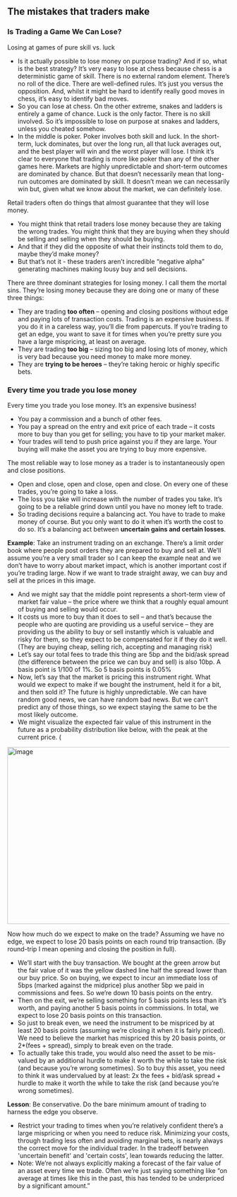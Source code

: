 ## The mistakes that traders make

### Is Trading a Game We Can Lose?

Losing at games of pure skill vs. luck
- Is it actually possible to lose money on purpose trading? And if so, what is the best strategy? It’s very easy to lose at chess because chess is a deterministic game of skill. There is no external random element. There’s no roll of the dice. There are well-defined rules. It’s just you versus the opposition. And, whilst it might be hard to identify really good moves in chess, it’s easy to identify bad moves.
- So you can lose at chess. On the other extreme, snakes and ladders is entirely a game of chance. Luck is the only factor. There is no skill involved. So it’s impossible to lose on purpose at snakes and ladders, unless you cheated somehow.
- In the middle is poker. Poker involves both skill and luck. In the short-term, luck dominates, but over the long run, all that luck averages out, and the best player will win and the worst player will lose. I think it’s clear to everyone that trading is more like poker than any of the other games here. Markets are highly unpredictable and short-term outcomes are dominated by chance. But that doesn’t necessarily mean that long-run outcomes are dominated by skill. It doesn’t mean we can necessarily win but, given what we know about the market, we can definitely lose.

Retail traders often do things that almost guarantee that they will lose money. 
- You might think that retail traders lose money because they are taking the wrong trades. You might think that they are buying when they should be selling and selling when they should be buying.
- And that if they did the opposite of what their instincts told them to do, maybe they’d make money?
- But that’s not it - these traders aren’t incredible “negative alpha” generating machines making lousy buy and sell decisions. 

There are three dominant strategies for losing money. I call them the mortal sins. They’re losing money because they are doing one or many of these three things: 
- They are trading **too often** – opening and closing positions without edge and paying lots of transaction costs. Trading is an expensive business. If you do it in a careless way, you’ll die from papercuts. If you’re trading to get an edge, you want to save it for times when you’re pretty sure you have a large mispricing, at least on average.
- They are trading **too big** – sizing too big and losing lots of money, which is very bad because you need money to make more money.
- They are **trying to be heroes** – they’re taking heroic or highly specific bets.

### Every time you trade you lose money

Every time you trade you lose money. It’s an expensive business!
- You pay a commission and a bunch of other fees.
- You pay a spread on the entry and exit price of each trade – it costs more to buy than you get for selling; you have to tip your market maker.
- Your trades will tend to push price against you if they are large. Your buying will make the asset you are trying to buy more expensive.

The most reliable way to lose money as a trader is to instantaneously open and close positions.
- Open and close, open and close, open and close. On every one of these trades, you’re going to take a loss.
- The loss you take will increase with the number of trades you take. It’s going to be a reliable grind down until you have no money left to trade.
- So trading decisions require a balancing act. You have to trade to make money of course. But you only want to do it when it’s worth the cost to do so. It’s a balancing act between **uncertain gains and certain losses**.

**Example**: Take an instrument trading on an exchange. There’s a limit order book where people post orders they are prepared to buy and sell at. We’ll assume you’re a very small trader so I can keep the example neat and we don’t have to worry about market impact, which is another important cost if you’re trading large. Now if we want to trade straight away, we can buy and sell at the prices in this image.
- And we might say that the middle point represents a short-term view of market fair value – the price where we think that a roughly equal amount of buying and selling would occur.
- It costs us more to buy than it does to sell – and that’s because the people who are quoting are providing us a useful service – they are providing us the ability to buy or sell instantly which is valuable and risky for them, so they expect to be compensated for it if they do it well. (They are buying cheap, selling rich, accepting and managing risk)
- Let’s say our total fees to trade this thing are 5bp and the bid/ask spread (the difference between the price we can buy and sell) is also 10bp. A basis point is 1/100 of 1%. So 5 basis points is 0.05%
- Now, let’s say that the market is pricing this instrument right. What would we expect to make if we bought the instrument, held it for a bit, and then sold it? The future is highly unpredictable. We can have random good news, we can have random bad news. But we can’t predict any of those things, so we expect staying the same to be the most likely outcome.
- We might visualize the expected fair value of this instrument in the future as a probability distribution like below, with the peak at the current price. (

<img width="750" height="400" alt="image" src="https://github.com/user-attachments/assets/286a68b9-af4d-4e55-b9d3-c720eb4647af" />

Now how much do we expect to make on the trade? Assuming we have no edge, we expect to lose 20 basis points on each round trip transaction. (By round-trip I mean opening and closing the position in full).
- We’ll start with the buy transaction. We bought at the green arrow but the fair value of it was the yellow dashed line half the spread lower than our buy price. So on buying, we expect to incur an immediate loss of 5bps (marked against the midprice) plus another 5bp we paid in commissions and fees. So we’re down 10 basis points on the entry. 
- Then on the exit, we’re selling something for 5 basis points less than it’s worth, and paying another 5 basis points in commissions. In total, we expect to lose 20 basis points on this transaction.
- So just to break even, we need the instrument to be mispriced by at least 20 basis points (assuming we’re closing it when it is fairly priced). We need to believe the market has mispriced this by 20 basis points, or 2*(fees + spread), simply to break even on the trade.
- To actually take this trade, you would also need the asset to be mis-valued by an additional hurdle to make it worth the while to take the risk (and because you’re wrong sometimes). So to buy this asset, you need to think it was undervalued by at least: 2x the fees + bid/ask spread + hurdle to make it worth the while to take the risk (and because you’re wrong sometimes).

**Lesson**: Be conservative. Do the bare minimum amount of trading to harness the edge you observe. 
- Restrict your trading to times when you’re relatively confident there’s a large mispricing or when you need to reduce risk. Minimizing your costs, through trading less often and avoiding marginal bets, is nearly always the correct move for the individual trader. In the tradeoff between 'uncertain benefit' and 'certain costs', lean towards reducing the latter.
- Note: We’re not always explicitly making a forecast of the fair value of an asset every time we trade. Often we’re just saying something like “on average at times like this in the past, this has tended to be underpriced by a significant amount.”
